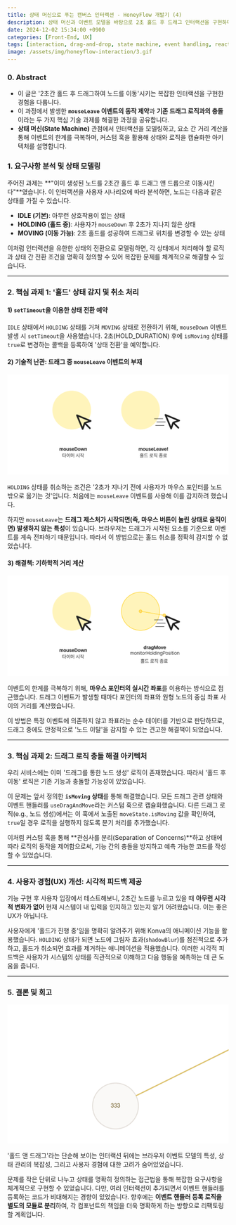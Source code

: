 ```yaml
---
title: 상태 머신으로 푸는 캔버스 인터랙션 - HoneyFlow 개발기 (4)
description: 상태 머신과 이벤트 모델을 바탕으로 2초 홀드 후 드래그 인터랙션을 구현하며 mouseLeave 한계, 거리 기반 판별, Konva 애니메이션 피드백, 커스텀 훅 설계를 정리했습니다.
date: 2024-12-02 15:34:00 +0900
categories: [Front-End, UX]
tags: [interaction, drag-and-drop, state machine, event handling, react, konva, mouseleave, geometry, custom hook, ux, honeyflow]
image: /assets/img/honeyflow-interaction/3.gif
---
```


### 0. Abstract

- 이 글은 '2초간 홀드 후 드래그하여 노드를 이동'시키는 복잡한 인터랙션을 구현한 경험을 다룹니다.
- 이 과정에서 발생한 **`mouseLeave` 이벤트의 동작 제약**과 **기존 드래그 로직과의 충돌**이라는 두 가지 핵심 기술 과제를 해결한 과정을 공유합니다.
-  **상태 머신(State Machine)** 관점에서 인터랙션을 모델링하고, 요소 간 거리 계산을 통해 이벤트의 한계를 극복하며, 커스텀 훅을 활용해 상태와 로직을 캡슐화한 아키텍처를 설명합니다.

### 1. 요구사항 분석 및 상태 모델링

주어진 과제는 **"이미 생성된 노드를 2초간 홀드 후 드래그 앤 드롭으로 이동시킨다"**였습니다. 이 인터랙션을 사용자 시나리오에 따라 분석하면, 노드는 다음과 같은 상태를 가질 수 있습니다.

* **IDLE (기본)**: 아무런 상호작용이 없는 상태
* **HOLDING (홀드 중)**: 사용자가 `mouseDown` 후 2초가 지나지 않은 상태
* **MOVING (이동 가능)**: 2초 홀드를 성공하여 드래그로 위치를 변경할 수 있는 상태

이처럼 인터랙션을 유한한 상태의 전환으로 모델링하면, 각 상태에서 처리해야 할 로직과 상태 간 전환 조건을 명확히 정의할 수 있어 복잡한 문제를 체계적으로 해결할 수 있습니다.

---
### 2. 핵심 과제 1: '홀드' 상태 감지 및 취소 처리

#### 1) `setTimeout`을 이용한 상태 전환 예약

`IDLE` 상태에서 `HOLDING` 상태를 거쳐 `MOVING` 상태로 전환하기 위해, `mouseDown` 이벤트 발생 시 `setTimeout`을 사용했습니다. 2초(HOLD_DURATION) 후에 `isMoving` 상태를 `true`로 변경하는 콜백을 등록하여 '상태 전환'을 예약합니다.

#### 2) 기술적 난관: 드래그 중 `mouseLeave` 이벤트의 부재

![img](/assets/img/honeyflow-interaction/1.png)

`HOLDING` 상태를 취소하는 조건은 '2초가 지나기 전에 사용자가 마우스 포인터를 노드 밖으로 옮기는 것'입니다. 처음에는 `mouseLeave` 이벤트를 사용해 이를 감지하려 했습니다.

하지만 `mouseLeave`는 **드래그 제스처가 시작되면(즉, 마우스 버튼이 눌린 상태로 움직이면) 발생하지 않는 특성**이 있습니다. 브라우저는 드래그가 시작된 요소를 기준으로 이벤트를 계속 전파하기 때문입니다. 따라서 이 방법으로는 홀드 취소를 정확히 감지할 수 없었습니다.

#### 3) 해결책: 기하학적 거리 계산

![img](/assets/img/honeyflow-interaction/2.png)

이벤트의 한계를 극복하기 위해, **마우스 포인터의 실시간 좌표**를 이용하는 방식으로 접근했습니다. 드래그 이벤트가 발생할 때마다 포인터의 좌표와 원형 노드의 중심 좌표 사이의 거리를 계산했습니다.

이 방법은 특정 이벤트에 의존하지 않고 좌표라는 순수 데이터를 기반으로 판단하므로, 드래그 중에도 안정적으로 '노드 이탈'을 감지할 수 있는 견고한 해결책이 되었습니다.

---
### 3. 핵심 과제 2: 드래그 로직 충돌 해결 아키텍처

우리 서비스에는 이미 '드래그를 통한 노드 생성' 로직이 존재했습니다. 따라서 '홀드 후 이동' 로직은 기존 기능과 충돌할 가능성이 있었습니다.

이 문제는 앞서 정의한 **`isMoving` 상태**를 통해 해결했습니다. 모든 드래그 관련 상태와 이벤트 핸들러를 `useDragAndMove`라는 커스텀 훅으로 캡슐화했습니다. 다른 드래그 로직(e.g., 노드 생성)에서는 이 훅에서 노출된 `moveState.isMoving` 값을 확인하여, `true`일 경우 로직을 실행하지 않도록 분기 처리를 추가했습니다.

이처럼 커스텀 훅을 통해 **관심사를 분리(Separation of Concerns)**하고 상태에 따라 로직의 동작을 제어함으로써, 기능 간의 충돌을 방지하고 예측 가능한 코드를 작성할 수 있었습니다.

---
### 4. 사용자 경험(UX) 개선: 시각적 피드백 제공

기능 구현 후 사용자 입장에서 테스트해보니, 2초간 노드를 누르고 있을 때 **아무런 시각적 변화가 없어** 현재 시스템이 내 입력을 인지하고 있는지 알기 어려웠습니다. 이는 좋은 UX가 아닙니다.

사용자에게 '홀드가 진행 중'임을 명확히 알려주기 위해 Konva의 애니메이션 기능을 활용했습니다. `HOLDING` 상태가 되면 노드에 그림자 효과(`shadowBlur`)를 점진적으로 추가하고, 홀드가 취소되면 효과를 제거하는 애니메이션을 적용했습니다. 이러한 시각적 피드백은 사용자가 시스템의 상태를 직관적으로 이해하고 다음 행동을 예측하는 데 큰 도움을 줍니다.

---
### 5. 결론 및 회고

![img](/assets/img/honeyflow-interaction/3.gif)

'홀드 앤 드래그'라는 단순해 보이는 인터랙션 뒤에는 브라우저 이벤트 모델의 특성, 상태 관리의 복잡성, 그리고 사용자 경험에 대한 고려가 숨어있었습니다.

문제를 작은 단위로 나누고 상태를 명확히 정의하는 접근법을 통해 복잡한 요구사항을 체계적으로 구현할 수 있었습니다. 다만, 여러 인터랙션이 추가되면서 이벤트 핸들러를 등록하는 코드가 비대해지는 경향이 있었습니다. 향후에는 **이벤트 핸들러 등록 로직을 별도의 모듈로 분리**하여, 각 컴포넌트의 책임을 더욱 명확하게 하는 방향으로 리팩토링할 계획입니다.